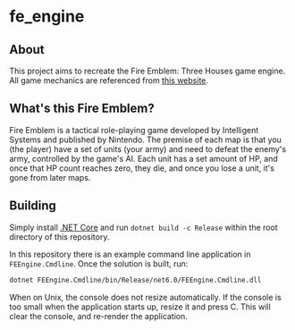 # fe_engine

## About
This project aims to recreate the Fire Emblem: Three Houses game engine. All game mechanics are referenced from [this website](https://fe3h.com/).

## What's this Fire Emblem?
Fire Emblem is a tactical role-playing game developed by Intelligent Systems and published by Nintendo. The premise of each map is that you (the player) have a set of units (your army) and need to defeat the enemy's army, controlled by the game's AI. Each unit has a set amount of HP, and once that HP count reaches zero, they die, and once you lose a unit, it's gone from later maps.

## Building
Simply install [.NET Core](https://dotnet.microsoft.com/download) and run `dotnet build -c Release` within the root directory of this repository.

In this repository there is an example command line application in `FEEngine.Cmdline`. Once the solution is built, run:
```bash
dotnet FEEngine.Cmdline/bin/Release/net6.0/FEEngine.Cmdline.dll
```

When on Unix, the console does not resize automatically. If the console is too small when the application starts up, resize it and press C. This will clear the console, and re-render the application.